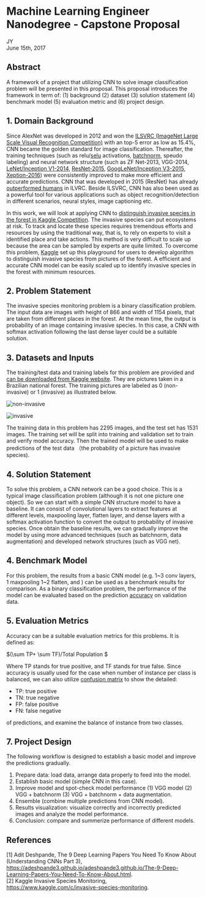 # Machine Learning Engineer Nanodegree - Capstone Proposal

JY<br>
June 15th, 2017

## Abstract

A framework of a project that utilizing CNN to solve image classification problem will be presented in this proposal. This proposal introduces the framework in term of: (1) background (2) dataset (3) solution statement (4) benchmark model (5) evaluation metric and (6) project design.

## 1\. Domain Background

Since AlexNet was developed in 2012 and won the [ILSVRC (ImageNet Large Scale Visual Recognition Competition)](http://www.image-net.org/challenges/LSVRC/) with an top-5 error as low as 15.4%, CNN became the golden standard for image classification. Thereafter, the training techniques (such as relu/[selu](https://arxiv.org/abs/1706.02515) activations, [batchnorm](https://arxiv.org/abs/1502.03167), speudo labeling) and neural network structure (such as ZF Net-2013, VGG-2014, [LeNet/Inception V1-2014](https://arxiv.org/abs/1409.4842), [ResNet-2015](https://arxiv.org/abs/1512.03385), [GoogLeNet/Inception V3-2015](https://arxiv.org/abs/1512.00567), [Xeption-2016](https://arxiv.org/abs/1610.02357)) were consistently improved to make more efficient and accurate predictions. CNN that was developed in 2015 (ResNet) has already [outperformed humans](http://karpathy.github.io/2014/09/02/what-i-learned-from-competing-against-a-convnet-on-imagenet/) in ILVRC. Beside ILSVRC, CNN has also been used as a powerful tool for various applications such as object recognition/detection in different scenarios, neural styles, image captioning etc.

In this work, we will look at applying CNN to [distinguish invasive species in the forest in Kaggle Competition](https://www.kaggle.com/c/invasive-species-monitoring). The invasive species can put ecosystems at risk. To track and locate these species requires tremendous efforts and resources by using the traditional way, that is, to rely on experts to visit a identified place and take actions. This method is very difficult to scale up because the area can be sampled by experts are quite limited. To overcome this problem, [Kaggle](https://www.kaggle.com/c/invasive-species-monitoring) set up this playground for users to develop algorithm to distinguish invasive species from pictures of the forest. A efficient and accurate CNN model can be easily scaled up to identify invasive species in the forest with minimum resources.

## 2\. Problem Statement

The invasive species monitoring problem is a binary classification problem. The input data are images with height of 866 and width of 1154 pixels, that are taken from different places in the forest. At the mean time, the output is probability of an image containing invasive species. In this case, a CNN with softmax activation following the last dense layer could be a suitable solution.

## 3\. Datasets and Inputs

The training/test data and training labels for this problem are provided and [can be downloaded from Kaggle website](https://www.kaggle.com/c/invasive-species-monitoring/data). They are pictures taken in a Brazilian national forest. The training pictures are labeled as 0 (non-invasive) or 1 (invasive) as illustrated below.

![non-invasive](89.jpg)

![invasive](19.jpg)

The training data in this problem has 2295 images, and the test set has 1531 images. The training set will be split into training and validation set to train and verify model accuracy. Then the trained model will be used to make predictions of the test data （the probability of a picture has invasive species).

## 4\. Solution Statement

To solve this problem, a CNN network can be a good choice. This is a typical image classification problem (although it is not one picture one object). So we can start with a simple CNN structure model to have a baseline. It can consist of convolutional layers to extract features at different levels, maxpooling layer, flatten layer, and dense layers with a softmax activation function to convert the output to probability of invasive species. Once obtain the baseline results, we can gradually improve the model by using more advanced techniques (such as batchnorm, data augmentation) and developed network structures (such as VGG net).

## 4\. Benchmark Model

For this problem, the results from a basic CNN model (e.g. 1~3 conv layers, 1 maxpooling 1~2 flatten, and ) can be used as a benchmark results for comparison. As a binary classification problem, the performance of the model can be evaluated based on the prediction [accuracy](https://en.wikipedia.org/wiki/Evaluation_of_binary_classifiers) on validation data.

## 5\. Evaluation Metrics

Accuracy can be a suitable evaluation metrics for this problems. It is defined as:

$(\sum TP+ \sum TF)/Total Population $

Where TP stands for true positive, and TF stands for true false. Since accuracy is usually used for the case when number of instance per class is balanced, we can also utilize [confusion matrix](http://www.dataschool.io/simple-guide-to-confusion-matrix-terminology/) to show the detailed:

- TP: true positive
- TN: true negative
- FP: false positive
- FN: false negative

of predictions, and examine the balance of instance from two classes.

## 7\. Project Design

The following workflow is designed to establish a basic model and improve the predictions gradually.

1. Prepare data: load data, arrange data properly to feed into the model.
2. Establish basic model (simple CNN in this case).
3. Improve model and spot-check model performance (1) VGG model (2) VGG + batchnorm (3) VGG + batchnorm + data augmentation.
4. Ensemble (combine multiple predictions from CNN model).
5. Results visualization: visualize correctly and incorrectly predicted images and analyze the model performance.
6. Conclusion: compare and summerize performance of different models.

## References

[1] Adit Deshpande, The 9 Deep Learning Papers You Need To Know About (Understanding CNNs Part 3), <https://adeshpande3.github.io/adeshpande3.github.io/The-9-Deep-Learning-Papers-You-Need-To-Know-About.html>.<br>
[2] Kaggle Invasive Species Monitoring, <https://www.kaggle.com/c/invasive-species-monitoring>.
